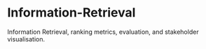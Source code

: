# Information-Retrieval
Information Retrieval, ranking metrics, evaluation, and stakeholder visualisation.
